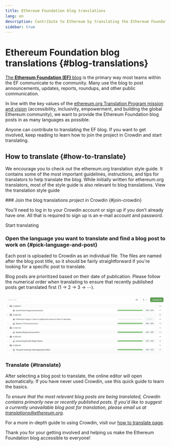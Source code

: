 ```yaml
---
title: Ethereum Foundation blog translations
lang: en
description: Contribute to Ethereum by translating the Ethereum Foundation blog.
sidebar: true
---
```


# Ethereum Foundation blog translations {#blog-translations}

[The **Ethereum Foundation (EF)** blog](https://blog.ethereum.org/) is the primary way most teams within the EF communicate to the community. Many use the blog to post announcements, updates, reports, roundups, and other public communication.

In line with the key values of the [ethereum.org Translation Program mission and vision](/contributing/translation-program/mission-and-vision) (accessibility, inclusivity, empowerment, and building the global Ethereum community), we want to provide the Ethereum Foundation blog posts in as many languages as possible.

Anyone can contribute to translating the EF blog. If you want to get involved, keep reading to learn how to join the project in Crowdin and start translating.

## How to translate {#how-to-translate}

<InfoBanner shouldCenter emoji=":light_bulb:">
  We encourage you to check out the ethereum.org translation style guide. It contains some of the most important guidelines, instructions, and tips for translators to help translate the blog. While initially written for ethereum.org translators, most of the style guide is also relevant to blog translations.
    
  <Link to="/contributing/translation-program/translators-guide/">View the translation style guide</Link>

</InfoBanner>

### Join the blog translations project in Crowdin {#join-crowdin}

You'll need to log in to your Crowdin account or sign up if you don’t already have one. All that is required to sign up is an e-mail account and password.

<ButtonLink to="https://crowdin.com/project/ethereum-foundation-blog/invite">
  Start translating
</ButtonLink>

### Open the language you want to translate and find a blog post to work on {#pick-language-and-post}

Each post is uploaded to Crowdin as an individual file. The files are named after the blog post title, so it should be fairly straightforward if you're looking for a specific post to translate.

Blog posts are prioritized based on their date of publication. Please follow the numerical order when translating to ensure that recently published posts get translated first (1 → 2 → 3 → ⋯).

![Screenshot showing how blog posts are numbered in the Crowdin user interface](./blog-posts.png)

### Translate {#translate}

After selecting a blog post to translate, the online editor will open automatically. If you have never used Crowdin, use this quick guide to learn the basics.

_To ensure that the most relevant blog posts are being translated, Crowdin contains primarily new or recently published posts. If you'd like to suggest a currently unavailable blog post for translation, please email us at [translations@ethereum.org](mailto:translations@ethereum.org)._

For a more in-depth guide to using Crowdin, visit our [how to translate page](/contributing/translation-program/how-to-translate).

Thank you for your getting involved and helping us make the Ethereum Foundation blog accessible to everyone!
